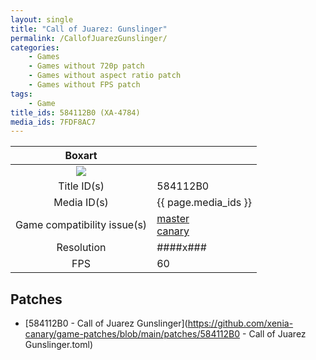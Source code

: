 ```yaml
---
layout: single
title: "Call of Juarez: Gunslinger"
permalink: /CallofJuarezGunslinger/
categories:
    - Games
    - Games without 720p patch
    - Games without aspect ratio patch
    - Games without FPS patch
tags:
    - Game
title_ids: 584112B0 (XA-4784)
media_ids: 7FDF8AC7
---
```


| Boxart                      |                                                                            |
| :----:                      | :-                                                                         |
| ![](https://download-ssl.xbox.com/content/images/66acd000-77fe-1000-9115-d802584112b0/1033/boxartlg.jpg) |
| Title ID(s)                 | 584112B0                                                                   |
| Media ID(s)                 | {{ page.media_ids }}                                                        |
| Game compatibility issue(s) | [master](https://github.com/xenia-project/game-compatibility/issues/)<br>[canary](https://github.com/xenia-canary/game-compatibility/issues/) |
| Resolution                  | ####x###                                                                   |
| FPS                         | 60                                                                         |

## Patches
* [584112B0 - Call of Juarez Gunslinger](https://github.com/xenia-canary/game-patches/blob/main/patches/584112B0 - Call of Juarez Gunslinger.toml)

<!--This page was generated by a script. You can remove this comment once the page is verified to be free of mistakes.-->
